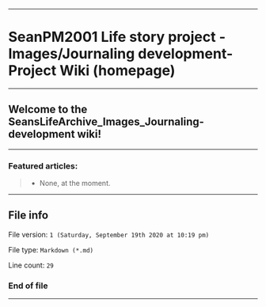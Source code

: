 
***

# SeanPM2001 Life story project - Images/Journaling development- Project Wiki (homepage)

***

## Welcome to the SeansLifeArchive_Images_Journaling-development wiki!

***

### Featured articles:

> * None, at the moment.

***

## File info

File version: `1 (Saturday, September 19th 2020 at 10:19 pm)`

File type: `Markdown (*.md)`

Line count: `29`

### End of file

***
